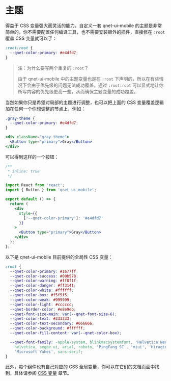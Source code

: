 # 主题

得益于 CSS 变量强大而灵活的能力，自定义一套 qnet-ui-mobile 的主题是非常简单的，你不需要配置任何编译工具，也不需要安装额外的插件，直接修在 `:root` 覆盖 CSS 变量就可以了：

```css
:root:root {
  --qnet-color-primary: #e4dfd7;
}
```

> 注：为什么要写两个重复的 `:root`？
>
> 由于 qnet-ui-mobile 中的主题变量也是在 `:root` 下声明的，所以在有些情况下会由于优先级的问题无法成功覆盖。通过 `:root:root` 可以显式地让你所写内容的优先级更高一些，从而确保主题变量的成功覆盖。

当然如果你只是希望对局部的主题进行调整，也可以把上面的 CSS 变量覆盖逻辑加在任何一个你想调整的节点上，例如：

```css
.gray-theme {
  --qnet-color-primary: #e4dfd7;
}
```

```jsx
<div className="gray-theme">
  <Button type="primary">Gray</Button>
</div>
```

可以得到这样的一个按钮：

```jsx | preview
/**
 * inline: true
 */

import React from 'react';
import { Button } from 'qnet-ui-mobile';

export default () => {
  return (
    <div
      style={{
        ['--qnet-color-primary']: '#e4dfd7'
      }}
    >
      <Button type="primary">Gray</Button>
    </div>
  );
};
```

以下是 qnet-ui-mobile 目前提供的全局性 CSS 变量：

```css
:root {
  --qnet-color-primary: #1677ff;
  --qnet-color-success: #00b578;
  --qnet-color-warning: #ff8f1f;
  --qnet-color-danger: #ff3141;
  --qnet-color-white: #ffffff;
  --qnet-color-box: #f5f5f5;
  --qnet-color-weak: #999999;
  --qnet-color-light: #cccccc;
  --qnet-border-color: #e8e9eb;
  --qnet-font-size-main: var(--qnet-font-size-6);
  --qnet-color-text: #333333;
  --qnet-color-text-secondary: #666666;
  --qnet-color-background: #ffffff;
  --qnet-color-fill-content: var(--qnet-color-box);

  --qnet-font-family: -apple-system, blinkmacsystemfont, 'Helvetica Neue',
    helvetica, segoe ui, arial, roboto, 'PingFang SC', 'miui', 'Hiragino Sans GB',
    'Microsoft Yahei', sans-serif;
}
```

此外，每个组件也有自己对应的 CSS 全局变量，你可以在它们的文档页面中找到，具体请参阅 [CSS 变量](/guide/css-variables) 章节。
